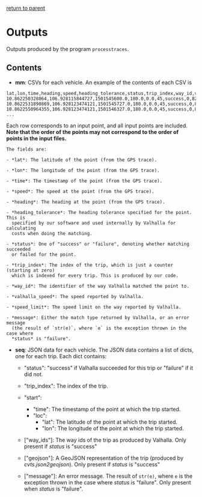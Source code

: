 [return to parent](../README.md)

# Outputs

Outputs produced by the program `processtraces`.

## Contents

- **mm**: CSVs for each vehicle. An example of the contents of each CSV is

```
lat,lon,time,heading,speed,heading_tolerance,status,trip_index,way_id,valhalla_speed,speed_limit,message
10.862250328064,106.928115844727,1501545600.0,180.0,0.0,45,success,0,829395784,20,NA,matched
10.8622531890869,106.928123474121,1501545727.0,180.0,0.0,45,success,0,829395784,20,NA,interpolated
10.8622550964355,106.928123474121,1501546327.0,180.0,0.0,45,success,0,829395784,20,NA,interpolated
...
```

Each row corresponds to an input point, and all input points are included.
**Note that the order of the points may not correspond to the order of points
in the input files.**

    The fields are:

    - *lat*: The latitude of the point (from the GPS trace).

    - *lon*: The longitude of the point (from the GPS trace).

    - *time*: The timestamp of the point (from the GPS trace).

    - *speed*: The speed at the point (from the GPS trace).

    - *heading*: The heading at the point (from the GPS trace).

    - *heading_tolerance*: The heading tolerance specified for the point. This is
      specified by our software and used internally by Valhalla for calculating
      costs when doing the matching.

    - *status*: One of "success" or "failure", denoting whether matching succeeded
      or failed for the point.

    - *trip_index*: The index of the trip, which is just a counter (starting at zero)
      which is indexed for every trip. This is produced by our code.

    - *way_id*: The identifier of the way Valhalla matched the point to.

    - *valhalla_speed*: The speed reported by Valhalla.

    - *speed_limit*: The speed limit on the way reported by Valhalla.

    - *message*: Either the match type returned by Valhalla, or an error message
      (the result of `str(e)`, where `e` is the exception thrown in the case where
      *status* is "failure".



- **seq**: JSON data for each vehicle. The JSON data contains a list of dicts,
  one for each trip. Each dict contains:

    - "status": "success" if Valhalla succeeded for this trip or "failure" if
      it did not.

    - "trip\_index": The index of the trip.

    - "start":

        - "time": The timestamp of the point at which the trip started.
        - "loc":
            - "lat": The latitude of the point at which the trip started.
            - "lon": The longitude of the point at which the trip started.

    - ["way\_ids"]: The way ids of the trip as produced by Valhalla. Only
      present if *status* is "success"

    - ["geojson"]: A GeoJSON representation of the trip (produced by
      *cvts.json2geojson*). Only present if *status* is "success"

    - ["message"]: An error message. The result of `str(e)`, where `e` is the
      exception thrown in the case where *status* is "failure". Only present
      when *status* is "failure".
